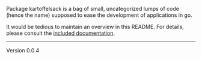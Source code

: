Package kartoffelsack is a bag of small, uncategorized lumps of
code (hence the name) supposed to ease the development of
applications in go.

It would be tedious to maintain an overview in this README. For details,
please consult the [included documentation][1].

[1]: http://godoc.org/github.com/voxelbrain/kartoffelsack
---
Version 0.0.4
